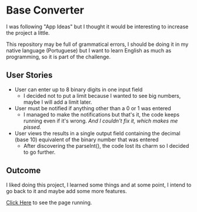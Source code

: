 # Base Converter
I was following "App Ideas" but I thought it would be interesting to increase the project a little.

This repository may be full of grammatical errors, I should be doing it in my native language (Portuguese) but I want to learn English as much as programming, so it is part of the challenge.

## User Stories
* User can enter up to 8 binary digits in one input field
  - I decided not to put a limit because I wanted to see big numbers, maybe I will add a limit later.
* User must be notified if anything other than a 0 or 1 was entered
  - I managed to make the notifications but that's it, the code keeps running even if it's wrong. *And I couldn't fix it, which makes me pissed.*
* User views the results in a single output field containing the decimal (base 10) equivalent of the binary number that was entered
  - After discovering the parseInt(), the code lost its charm so I decided to go further.
## Outcome

I liked doing this project, I learned some things and at some point, I intend to go back to it and maybe add some more features.

[Click Here](https://bernardosv.github.io/baseconverter/) to see the page running.


